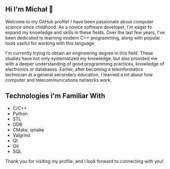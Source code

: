## Hi I'm Michał 👋

Welcome to my GitHub profile!  I have been passionate about computer science since childhood. As a novice software developer, I'm eager to expand my knowledge and skills in these fields. Over the last few years, I've been dedicated to learning modern C++ programming, along with popular tools useful for working with this language.

I'm currently trying to obtain an engineering degree in this field. These studies have not only systematized my knowledge, but also provided me with a deeper understanding of good programming practices, knowledge of electronics or databases. Earlier, after becoming a teleinformatics technician at a general secondary education, I learned a lot about how computer and telecommunications networks work.

## Technologies I'm Familiar With
* C/C++
* Python
* STL
* GDB
* CMake, qmake
* Valgrind
* Qt
* Git
* SQL

Thank you for visiting my profile, and I look forward to connecting with you!


